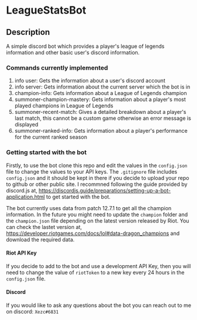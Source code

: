 # LeagueStatsBot

## Description
A simple discord bot which provides a player's league of legends information and other basic user's discord information.

### Commands currently implemented
1. info user: Gets the information about a user's discord account
2. info server: Gets information about the current server which the bot is in
3. champion-info: Gets information about a League of Legends champion
4. summoner-champion-mastery: Gets information about a player's most played champions in League of Legends
5. summoner-recent-match: Gives a detailed breakdown about a player's last match, this cannot be a custom game otherwise an error message is displayed
6. summoner-ranked-info: Gets information about a player's performance for the current ranked season

### Getting started with the bot 
Firstly, to use the bot clone this repo and edit the values in the `config.json` file to change the values to your API keys. The `.gitignore` file includes `config.json`
and it should be kept in there if you decide to upload your repo to github or other public site. I recommned following the guide provided by discord.js at, 
https://discordjs.guide/preparations/setting-up-a-bot-application.html to get started with the bot. 

The bot currently uses data from patch 12.7.1 to get all the champion information. In the future you might need to update the `champion` folder and the `champion.json` file 
depending on the latest version released by Riot. You can check the lastet version at, https://developer.riotgames.com/docs/lol#data-dragon_champions and download the 
required data.

#### Riot API Key
If you decide to add to the bot and use a development API Key, then you will need to change the value of `riotToken` to a new key every 24 hours in the `config.json`
file.

#### Discord
If you would like to ask any questions about the bot you can reach out to me on discord: `Xezc#6831`
